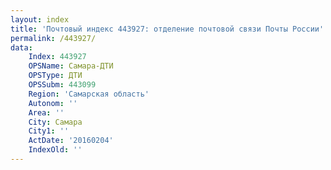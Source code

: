 ```yaml
---
layout: index
title: 'Почтовый индекс 443927: отделение почтовой связи Почты России'
permalink: /443927/
data:
    Index: 443927
    OPSName: Самара-ДТИ
    OPSType: ДТИ
    OPSSubm: 443099
    Region: 'Самарская область'
    Autonom: ''
    Area: ''
    City: Самара
    City1: ''
    ActDate: '20160204'
    IndexOld: ''
---
```

